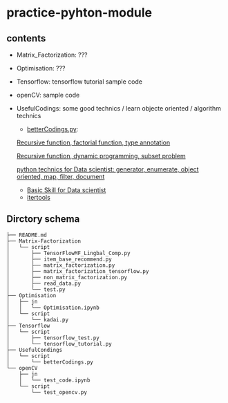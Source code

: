 # practice-pyhton-module

## contents

- Matrix_Factorization: ???

- Optimisation: ???

- Tensorflow: tensorflow tutorial sample code

- openCV: sample code

- UsefulCodings: some good technics / learn objecte oriented / algorithm technics

    - [betterCodings.py](UsefulCondings/script/betterCodings.py): 
    
    [Recursive function, factorial function, type annotation](https://qiita.com/drken/items/23a4f604fa3f505dd5ad)
    
    [Recursive function, dynamic programming, subset problem](https://qiita.com/drken/items/23a4f604fa3f505dd5ad)
    
    [python technics for Data scientist: generator, enumerate, object oriented, map, filter, document](http://kysmo.hatenablog.jp/entry/2017/12/11/134537)
   
    - [Basic Skill for Data scientist](http://kysmo.hatenablog.jp/entry/2017/12/11/134537)
    - [itertools](https://docs.python.org/ja/3/library/itertools.html)
    
## Dirctory schema


```
├── README.md
├── Matrix-Factorization
│   └── script
│       ├── TensorFlowMF_Lingbal_Comp.py
│       ├── item_base_recommend.py
│       ├── matrix_factorization.py
│       ├── matrix_factorization_tensorflow.py
│       ├── non_matrix_factorization.py
│       ├── read_data.py
│       └── test.py
├── Optimisation
│   ├── jn
│   │   └── Optimisation.ipynb
│   └── script
│       └── kadai.py
├── Tensorflow
│   └── script
│       ├── tensorflow_test.py
│       └── tensorflow_tutorial.py
├── UsefulCondings
│   └── script
│       └── betterCodings.py
└── openCV
    ├── jn
    │   └── test_code.ipynb
    └── script
        └── test_opencv.py
```

